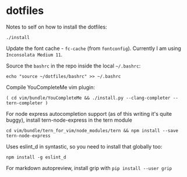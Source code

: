 dotfiles
========

Notes to self on how to install the dotfiles:

	./install

Update the font cache - `fc-cache` (from `fontconfig`). Currently I am using `Inconsolata Medium 11`.

Source the `bashrc` in the repo inside the local `~/.bashrc`:

	echo "source ~/dotfiles/bashrc" >> ~/.bashrc

Compile YouCompleteMe vim plugin:

	( cd vim/bundle/YouCompleteMe && ./install.py --clang-completer --tern-completer )

For node express autocompletion support (as of this writing it's quite buggy), install tern-node-express in the tern module

	cd vim/bundle/tern_for_vim/node_modules/tern && npm install --save tern-node-express

Uses eslint\_d in syntastic, so you need to install that globally too:

	npm install -g eslint_d

For markdown autopreview, install grip with `pip install --user grip`
